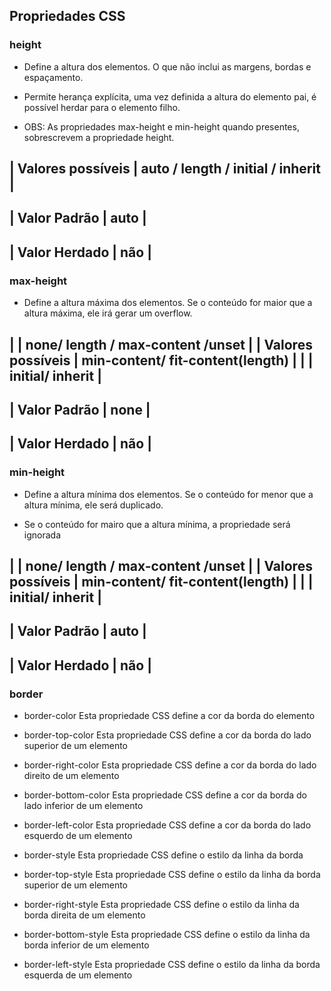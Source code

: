 ## Propriedades CSS

### height 

- Define a altura dos elementos. O que não inclui as margens, bordas e espaçamento.

- Permite herança explícita, uma vez definida a altura do elemento pai, é possível herdar para o elemento filho.

* OBS: As propriedades max-height e min-height quando presentes, sobrescrevem a propriedade height. 

| Valores possíveis | auto / length / initial / inherit |
---------------------------------------------------------
| Valor Padrão      |  auto                             |
---------------------------------------------------------
| Valor Herdado     |  não                              |
---------------------------------------------------------

### max-height 

- Define a altura máxima dos elementos. Se o conteúdo for maior que a altura máxima, ele irá gerar um overflow. 


|                   | none/ length / max-content /unset |
| Valores possíveis | min-content/ fit-content(length)  |
|                   | initial/ inherit                  |
---------------------------------------------------------
| Valor Padrão      |  none                             |
---------------------------------------------------------
| Valor Herdado     |  não                              |
---------------------------------------------------------

### min-height 

- Define a altura mínima dos elementos. Se o conteúdo for menor que a altura mínima, ele será duplicado.

- Se o conteúdo for mairo que a altura mínima, a propriedade será ignorada


|                   | none/ length / max-content /unset |
| Valores possíveis | min-content/ fit-content(length)  |
|                   | initial/ inherit                  |
---------------------------------------------------------
| Valor Padrão      |  auto                             |
---------------------------------------------------------
| Valor Herdado     |  não                              |
---------------------------------------------------------


### border

* border-color Esta propriedade CSS define a cor da borda do elemento
* border-top-color Esta propriedade CSS define a cor da borda do lado superior de um elemento
* border-right-color Esta propriedade CSS define a cor da borda do lado direito de um elemento
* border-bottom-color Esta propriedade CSS define a cor da borda do lado inferior de um elemento
* border-left-color Esta propriedade CSS define a cor da borda do lado esquerdo de um elemento

* border-style Esta propriedade CSS define o estilo da linha da borda 
* border-top-style Esta propriedade CSS define o estilo da linha da borda superior de um elemento
* border-right-style Esta propriedade CSS define o estilo da linha da borda direita de um elemento
* border-bottom-style Esta propriedade CSS define o estilo da linha da borda inferior de um elemento
* border-left-style Esta propriedade CSS define o estilo da linha da borda esquerda de um elemento

